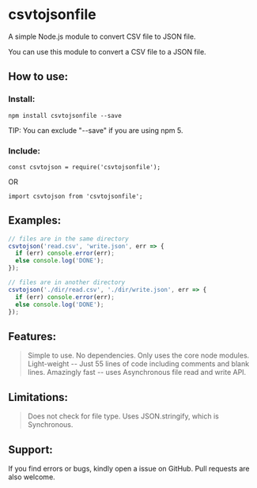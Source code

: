 # csvtojsonfile
A simple Node.js module to convert CSV file to JSON file.

You can use this module to convert a CSV file to a JSON file.

## How to use:

### Install:

```
npm install csvtojsonfile --save
```
TIP: You can exclude "--save" if you are using npm 5.

### Include:

```
const csvtojson = require('csvtojsonfile');
```
OR
```
import csvtojson from 'csvtojsonfile';
```

## Examples:

```js
// files are in the same directory
csvtojson('read.csv', 'write.json', err => {
  if (err) console.error(err);
  else console.log('DONE');
});
```

```js
// files are in another directory
csvtojson('./dir/read.csv', './dir/write.json', err => {
  if (err) console.error(err);
  else console.log('DONE');
});
```

## Features:
> Simple to use.
> No dependencies. Only uses the core node modules.
> Light-weight -- Just 55 lines of code including comments and blank lines.
> Amazingly fast -- uses Asynchronous file read and write API.

## Limitations:
> Does not check for file type.
> Uses JSON.stringify, which is Synchronous.

## Support:
If you find errors or bugs, kindly open a issue on GitHub.
Pull requests are also welcome.
